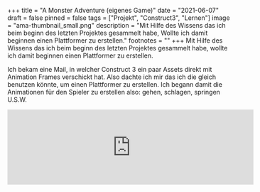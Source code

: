 +++
title = "A Monster Adventure (eigenes Game)"
date = "2021-06-07"
draft = false
pinned = false
tags = ["Projekt", "Construct3", "Lernen"]
image = "ama-thumbnail_small.png"
description = "Mit Hilfe des Wissens das ich beim beginn des letzten Projektes gesammelt habe, Wollte ich damit beginnen einen Plattformer zu erstellen."
footnotes = ""
+++
Mit Hilfe des Wissens das ich beim beginn des letzten Projektes gesammelt habe, wollte ich damit beginnen einen Plattformer zu erstellen. 

Ich bekam eine Mail, in welcher Construct 3 ein paar Assets direkt mit Animation Frames verschickt hat. Also dachte ich mir das ich die gleich benutzen könnte, um einen Plattformer zu erstellen. Ich begann damit die Animationen für den Spieler zu erstellen also: gehen, schlagen, springen U.S.W.

<iframe frameborder="0" src="https://itch.io/embed/1088514?linkback=true&amp;border_width=2&amp;bg_color=b3e797&amp;fg_color=222222&amp;link_color=ed0000&amp;border_color=5f5f5f" width="554" height="169"><a href="https://jerome-fischer.itch.io/a-monster-adventure">A Monster adventure by Jerome  Fischer</a></iframe>